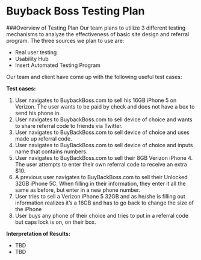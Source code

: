 # Buyback Boss Testing Plan

###Overview of Testing Plan
Our team plans to utilize 3 different testing mechanisms to analyze the effectiveness of basic site design and referral program.  The three sources we plan to use are:
   * Real user testing 
   * Usability Hub
   * Insert Automated Testing Program
 
Our team and client have come up with the following useful test cases: 

**Test cases:**
  1. User navigates to BuybackBoss.com to sell his 16GB iPhone 5 on Verizon. The user wants to be paid by check and does not have a box to send his phone in.
  2. User navigates to BuybackBoss.com to sell device of choice and wants to share referral code to friends via Twitter.
  3. User navigates to BuyBackBoss.com to sell device of choice and uses made up referral code.
  4. User navigates to BuyBackBoss.com to sell device of choice and inputs name that contains numbers.
  5. User navigates to BuyBackBoss.com to sell their 8GB Verizon iPhone 4. The user attempts to enter their own referral code to receive an extra $10.
  6. A previous user navigates to BuyBackBoss.com to sell their Unlocked 32GB iPhone 5C. When filling in their information, they enter it all the same as before, but enter in a new phone number.
  7. User tries to sell a Verizon iPhone 5 32GB and as he/she is filling out information realizes it’s a 16GB and has to go back to change the size of the iPhone
  8. User buys any phone of their choice and tries to put in a referral code but caps lock is on, on their box. 
  

**Interpretation of Results:**
  * TBD
  * TBD
